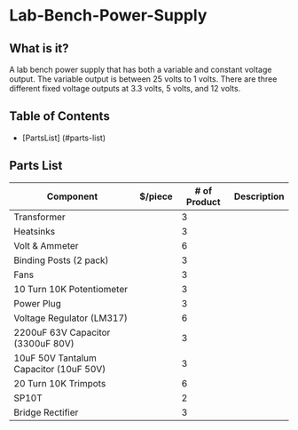 # Lab-Bench-Power-Supply

## What is it?
A lab bench power supply that has both a variable and constant voltage output. The variable output is between 25 volts to 1 volts. There are three different fixed voltage outputs at 3.3 volts, 5 volts, and 12 volts. 

## Table of Contents

- [PartsList] (#parts-list)

## Parts List

| Component                               | $/piece | # of Product | Description |
|-----------------------------------------|---------|--------------|-------------|
| Transformer                             |         | 3            |             |
| Heatsinks                               |         | 3            |             |
| Volt & Ammeter                          |         | 6            |             |
| Binding Posts (2 pack)                  |         | 3            |             |
| Fans                                    |         | 3            |             |
| 10 Turn 10K Potentiometer               |         | 3            |             |
| Power Plug                              |         | 3            |             |
| Voltage Regulator (LM317)               |         | 6            |             |
| 2200uF 63V Capacitor (3300uF 80V)       |         | 3            |             |
| 10uF 50V Tantalum Capacitor (10uF 50V)  |         | 3            |             |
| 20 Turn 10K Trimpots                    |         | 6            |             |
| SP10T                                   |         | 2            |             |
| Bridge Rectifier                        |         | 3            |             |



